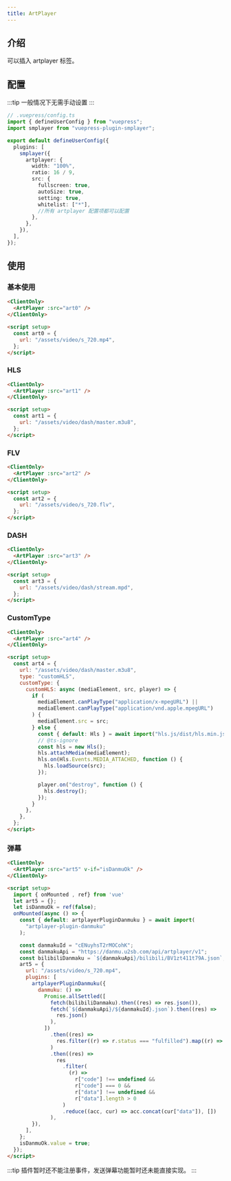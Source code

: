 ```yaml
---
title: ArtPlayer
---
```


## 介绍

可以插入 artplayer 标签。

## 配置

:::tip
一般情况下无需手动设置
:::

```ts
// .vuepress/config.ts
import { defineUserConfig } from "vuepress";
import smplayer from "vuepress-plugin-smplayer";

export default defineUserConfig({
  plugins: [
    smplayer({
      artplayer: {
        width: "100%",
        ratio: 16 / 9,
        src: {
          fullscreen: true,
          autoSize: true,
          setting: true,
          whitelist: ["*"],
          //所有 artplayer 配置项都可以配置
        },
      },
    }),
  ],
});
```

## 使用

### 基本使用

<ClientOnly>
  <ArtPlayer :src="art0" />
</ClientOnly>

```html
<ClientOnly>
  <ArtPlayer :src="art0" />
</ClientOnly>

<script setup>
  const art0 = {
    url: "/assets/video/s_720.mp4",
  };
</script>
```

### HLS

<ClientOnly>
  <ArtPlayer :src="art1" />
</ClientOnly>

```html
<ClientOnly>
  <ArtPlayer :src="art1" />
</ClientOnly>

<script setup>
  const art1 = {
    url: "/assets/video/dash/master.m3u8",
  };
</script>
```

### FLV

<ClientOnly>
  <ArtPlayer :src="art2" />
</ClientOnly>

```html
<ClientOnly>
  <ArtPlayer :src="art2" />
</ClientOnly>

<script setup>
  const art2 = {
    url: "/assets/video/s_720.flv",
  };
</script>
```

### DASH

<ClientOnly>
  <ArtPlayer :src="art3" />
</ClientOnly>

```html
<ClientOnly>
  <ArtPlayer :src="art3" />
</ClientOnly>

<script setup>
  const art3 = {
    url: "/assets/video/dash/stream.mpd",
  };
</script>
```

### CustomType

<ClientOnly>
  <ArtPlayer :src="art4" />
</ClientOnly>

```html
<ClientOnly>
  <ArtPlayer :src="art4" />
</ClientOnly>

<script setup>
  const art4 = {
    url: "/assets/video/dash/master.m3u8",
    type: "customHLS",
    customType: {
      customHLS: async (mediaElement, src, player) => {
        if (
          mediaElement.canPlayType("application/x-mpegURL") ||
          mediaElement.canPlayType("application/vnd.apple.mpegURL")
        ) {
          mediaElement.src = src;
        } else {
          const { default: Hls } = await import("hls.js/dist/hls.min.js");
          // @ts-ignore
          const hls = new Hls();
          hls.attachMedia(mediaElement);
          hls.on(Hls.Events.MEDIA_ATTACHED, function () {
            hls.loadSource(src);
          });

          player.on("destroy", function () {
            hls.destroy();
          });
        }
      },
    },
  };
</script>
```

### 弹幕

<ClientOnly>
  <ArtPlayer :src="art5" v-if="isDanmuOk"/>
</ClientOnly>

```html
<ClientOnly>
  <ArtPlayer :src="art5" v-if="isDanmuOk" />
</ClientOnly>

<script setup>
  import { onMounted , ref} from 'vue'
  let art5 = {};
  let isDanmuOk = ref(false);
  onMounted(async () => {
    const { default: artplayerPluginDanmuku } = await import(
      "artplayer-plugin-danmuku"
    );

    const danmakuId = "cENuyhsT2rMOCohK";
    const danmakuApi = "https://danmu.u2sb.com/api/artplayer/v1";
    const bilibiliDanmaku = `${danmakuApi}/bilibili/BV1zt411t79A.json`;
    art5 = {
      url: "/assets/video/s_720.mp4",
      plugins: [
        artplayerPluginDanmuku({
          danmuku: () =>
            Promise.allSettled([
              fetch(bilibiliDanmaku).then((res) => res.json()),
              fetch(`${danmakuApi}/${danmakuId}.json`).then((res) =>
                res.json()
              ),
            ])
              .then((res) =>
                res.filter((r) => r.status === "fulfilled").map((r) => r.value)
              )
              .then((res) =>
                res
                  .filter(
                    (r) =>
                      r["code"] !== undefined &&
                      r["code"] === 0 &&
                      r["data"] !== undefined &&
                      r["data"].length > 0
                  )
                  .reduce((acc, cur) => acc.concat(cur["data"]), [])
              ),
        }),
      ],
    };
    isDanmuOk.value = true;
  });
</script>
```

:::tip
插件暂时还不能注册事件，发送弹幕功能暂时还未能直接实现。
:::

<script setup>
  import { onMounted , ref} from 'vue'
  
  const art0 = {
    url: "/assets/video/s_720.mp4",
  };

  const art1 = {
    url: "/assets/video/dash/master.m3u8",
  };

  const art2 = {
    url: "/assets/video/s_720.flv",
  };

  const art3 = {
    url: "/assets/video/dash/stream.mpd",
  };

  const art4 = {
    url: "/assets/video/dash/master.m3u8",
    type: "customHLS",
    customType: {
      customHLS: async (mediaElement, src, player) => {
        if (
          mediaElement.canPlayType("application/x-mpegURL") ||
          mediaElement.canPlayType("application/vnd.apple.mpegURL")
        ) {
          mediaElement.src = src;
        } else {
          const { default: Hls } = await import("hls.js/dist/hls.min.js");
          // @ts-ignore
          const hls = new Hls();
          hls.attachMedia(mediaElement);
          hls.on(Hls.Events.MEDIA_ATTACHED, function () {
            hls.loadSource(src);
          });

          player.on("destroy", function () {
            hls.destroy();
          });
        }
      },
    },
  };

  let art5 = {};
  let isDanmuOk = ref(false);
  onMounted(async () => {
    const { default: artplayerPluginDanmuku } = await import(
      "artplayer-plugin-danmuku"
    );

    const danmakuId = "cENuyhsT2rMOCohK";
    const danmakuApi = "https://danmu.u2sb.com/api/artplayer/v1";
    const bilibiliDanmaku = `${danmakuApi}/bilibili/BV1zt411t79A.json`;
    art5 = {
      url: "/assets/video/s_720.mp4",
      plugins: [
        artplayerPluginDanmuku({
          danmuku: () =>
            Promise.allSettled([
              fetch(bilibiliDanmaku).then((res) => res.json()),
              fetch(`${danmakuApi}/${danmakuId}.json`).then((res) =>
                res.json()
              ),
            ])
              .then((res) =>
                res.filter((r) => r.status === "fulfilled").map((r) => r.value)
              )
              .then((res) =>
                res
                  .filter(
                    (r) =>
                      r["code"] !== undefined &&
                      r["code"] === 0 &&
                      r["data"] !== undefined &&
                      r["data"].length > 0
                  )
                  .reduce((acc, cur) => acc.concat(cur["data"]), [])
              ),
        }),
      ],
    };
    isDanmuOk.value = true;
  });
</script>
